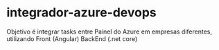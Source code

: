 # integrador-azure-devops
Objetivo é integrar tasks entre Painel do Azure em empresas diferentes, utilizando Front (Angular) BackEnd (.net core)
